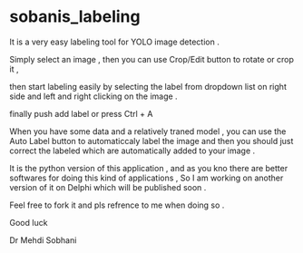 # sobanis_labeling
It is a very easy labeling tool for YOLO image detection .

Simply select an image , then you can use Crop/Edit button to rotate or crop it , 

then start labeling easily by selecting the label from dropdown list on right side and left and right clicking on the image . 

finally push add label or press Ctrl + A

When you have some data and a relatively traned model , you can use the Auto Label button to automaticcaly label the image and then you should just correct the labeled which are automatically added to your image . 

It is the python version of this application , and as you kno there are better softwares for doing this kind of applications , So I am working on another version of it on Delphi which will be published soon . 

Feel free to fork it and pls refrence to me when doing so . 

Good luck

Dr Mehdi Sobhani
